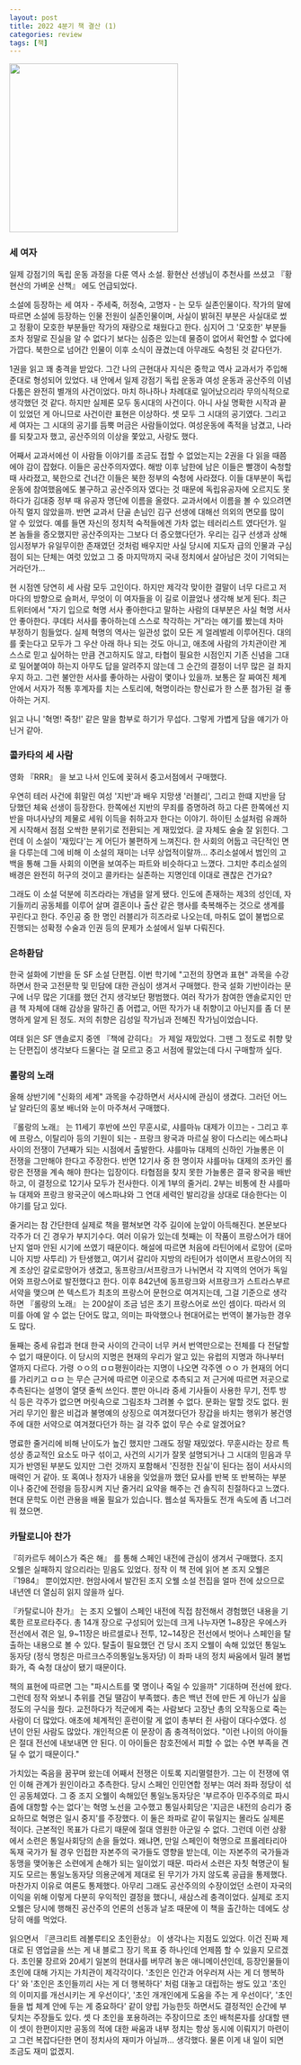 ```yaml
---
layout: post
title: 2022 4분기 책 결산 (1)
categories: review
tags: [책]
---
```


<img src="{{ site.baseurl }}/thumbnails/230125_review
tags: [책]/세여자.jpeg" width="300" />

### 세 여자

일제 강점기의 독립 운동 과정을 다룬 역사 소설. 황현산 선생님이 추천사를 쓰셨고 『황현산의 가벼운 산책』  에도 언급되었다.

소설에 등장하는 세 여자 - 주세죽, 허정숙, 고명자 - 는 모두 실존인물이다. 작가의 말에 따르면 소설에 등장하는 인물 전원이 실존인물이며, 사실이 밝혀진 부분은 사실대로 썼고 정황이 모호한 부분들만 작가의 재량으로 채웠다고 한다. 심지어 그 '모호한' 부분들조차 정말로 진실을 알 수 없다기 보다는 심증은 있는데 물증이 없어서 확언할 수 없다에 가깝다. 북한으로 넘어간 인물이 이후 소식이 끊겼는데 아무래도 숙청된 것 같다던가. 

1권을 읽고 꽤 충격을 받았다. 그간 나의 근현대사 지식은 중학교 역사 교과서가 주입해 준대로 형성되어 있었다. 내 안에서 일제 강점기 독립 운동과 여성 운동과 공산주의 이념 다툼은 완전히 별개의 사건이었다. 마치 하나하나 차례대로 일어났으리라 무의식적으로 생각했던 것 같다. 하지만 실제론 모두 동시대의 사건이다. 아니 사실 명확한 시작과 끝이 있었던 게 아니므로 사건이란 표현은 이상하다. 셋 모두 그 시대의 공기였다. 그리고 세 여자는 그 시대의 공기를 듬뿍 머금은 사람들이었다. 여성운동에 족적을 남겼고, 나라를 되찾고자 했고, 공산주의의 이상을 쫓았고, 사랑도 했다.

어째서 교과서에선 이 사람들 이야기를 조금도 접할 수 없었는지는 2권을 다 읽을 때쯤에야 감이 잡혔다. 이들은 공산주의자였다. 해방 이후 남한에 남은 이들은 빨갱이 숙청할 때 사라졌고, 북한으로 건너간 이들은 북한 정부의 숙청에 사라졌다. 이들 대부분이 독립 운동에 참여했음에도 불구하고 공산주의자 였다는 것 때문에 독립유공자에 오르지도 못하다가 김대중 정부 때 유공자 명단에 이름을 올렸다. 교과서에서 이름을 볼 수 있으려면 아직 멀지 않았을까. 반면 교과서 단골 손님인 김구 선생에 대해선 의외의 면모를 많이 알 수 있었다. 예를 들면 자신의 정치적 숙적들에겐 가차 없는 테러리스트 였다던가. 일본 놈들을 증오했지만 공산주의자는 그보다 더 증오했다던가. 우리는 김구 선생과 상해 임시정부가 유일무이한 존재였던 것처럼 배우지만 사실 당시에 지도자 급의 인물과 구심점이 되는 단체는 여럿 있었고 그 중 마지막까지 국내 정치에서 살아남은 것이 기억되는 거라던가... 

현 시점엔 당연히 세 사람 모두 고인이다. 하지만 제각각 맞이한 결말이 너무 다르고 저마다의 방향으로 슬퍼서, 무엇이 이 여자들을 이 길로 이끌었나 생각해 보게 된다. 최근 트위터에서 "자기 입으로 혁명 서사 좋아한다고 말하는 사람의 대부분은 사실 혁명 서사 안 좋아한다. 쿠데타 서사를 좋아하는데 스스로 착각하는 거"라는 얘기를 봤는데 차마 부정하기 힘들었다. 실제 혁명의 역사는 일관성 없이 모든 게 얼레벌레 이루어진다. 대의를 좇는다고 모두가 그 우산 아래 하나 되는 것도 아니고, 애초에 사람의 가치관이란 게 스스로 믿고 싶어하는 만큼 견고하지도 않고, 타협이 필요한 시점인지 기존 신념을 그대로 밀어붙여야 하는지 아무도 답을 알려주지 않는데 그 순간의 결정이 너무 많은 걸 좌지우지 하고. 그런 불안한 서사를 좋아하는 사람이 몇이나 있을까. 보통은 잘 짜여진 체계 안에서 서자가 적통 후계자를 치는 스토리에, 혁명이라는 향신료가 한 스푼 첨가된 걸 좋아하는 거지. 

읽고 나니 '혁명! 죽창!' 같은 말을 함부로 하기가 무섭다. 그렇게 가볍게 담을 얘기가 아닌거 같아.


### 콜카타의 세 사람

영화 『RRR』 을 보고 나서 인도에 꽂혀서 중고서점에서 구매했다.

우연히 테러 사건에 휘말린 여성 '지반'과 배우 지망생 '러블리', 그리고 한떄 지반을 담당했던 체육 선생이 등장한다. 한쪽에선 지반의 무죄를 증명하려 하고 다른 한쪽에선 지반을 마녀사냥의 제물로 세워 이득을 취하고자 한다는 이야기. 하이틴 소설처럼 유쾌하게 시작해서 점점 오싹한 분위기로 전환되는 게 재밌었다. 글 자체도 술술 잘 읽힌다. 그런데 이 소설이 '재밌다'는 게 어딘가 불편하게 느껴진다. 한 사회의 어둡고 극단적인 면을 다루는데 그에 비해 이 소설의 재미는 너무 상업적이랄까... 추리소설에서 범인의 고백을 통해 그들 사회의 이면을 보여주는 파트와 비슷하다고 느꼈다. 그치만 추리소설의 배경은 완전히 허구의 것이고 콜카타는 실존하는 지명인데 이대로 괜찮은 건가요? 

그래도 이 소설 덕분에 히즈라라는 개념을 알게 됐다. 인도에 존재하는 제3의 성인데, 자기들끼리 공동체를 이루어 살며 결혼이나 출산 같은 행사를 축복해주는 것으로 생계를 꾸린다고 한다. 주인공 중 한 명인 러블리가 히즈라로 나오는데, 마취도 없이 불법으로 진행되는 성확정 수술과 인권 등의 문제가 소설에서 일부 다뤄진다. 

### 은하환담

한국 설화에 기반을 둔 SF 소설 단편집. 이번 학기에 "고전의 장면과 표현" 과목을 수강하면서 한국 고전문학 및 민담에 대한 관심이 생겨서 구매했다. 한국 설화 기반이라는 문구에 너무 많은 기대를 했던 건지 생각보단 평범했다. 여러 작가가 참여한 앤솔로지인 만큼 책 자체에 대해 감상을 말하긴 좀 어렵고, 어떤 작가가 내 취향이고 아닌지를 좀 더 분명하게 알게 된 정도. 저의 취향은 김성일 작가님과 전혜진 작가님이었습니다. 

여태 읽은 SF 앤솔로지 중엔 『책에 갇히다』 가 제일 재밌었다. 그땐 그 정도로 취향 맞는 단편집이 생각보다 드물다는 걸 모르고 중고 서점에 팔았는데 다시 구매할까 싶다. 
 
### 롤랑의 노래

올해 상반기에 "신화의 세계" 과목을 수강하면서 서사시에 관심이 생겼다. 그러던 어느 날 알라딘의 홍보 배너와 눈이 마주쳐서 구매했다.

『롤랑의 노래』 는 11세기 후반에 쓰인 무훈시로, 샤를마뉴 대제가 이끄는 - 그리고 후에 프랑스, 이탈리아 등의 기원이 되는 - 프랑크 왕국과 마르실 왕이 다스리는 에스파냐 사이의 전쟁이 7년째가 되는 시점에서 출발한다. 샤를마뉴 대제의 신하인 가늘롱은 이 전쟁을 그만해야 한다고 주장한다. 반면 12기사 중 한 명이자 샤를마뉴 대제의 조카인 롤랑은 전쟁을 계속 해야 한다는 입장이다. 타협점을 찾지 못한 가늘롱은 결국 왕국을 배반하고, 이 결정으로 12기사 모두가 전사한다. 이게 1부의 줄거리. 2부는 비통에 찬 샤를마뉴 대제와 프랑크 왕국군이 에스파냐와 그 연대 세력인 발리강을 상대로 대승한다는 이야기를 담고 있다. 

줄거리는 참 간단한데 실제로 책을 펼쳐보면 각주 길이에 눈앞이 아득해진다. 본문보다 각주가 더 긴 경우가 부지기수다. 여러 이유가 있는데 첫째는 이 작품이 프랑스어가 태어난지 얼마 안된 시기에 쓰였기 때문이다. 해설에 따르면 처음에 라틴어에서 로망어 (로마니아 지방 사투리) 가 탄생했고, 여기서 갈리아 지방의 라틴어가 섞이면서 프랑스어의 직계 조상인 갈로로망어가 생겼고, 동프랑크/서프랑크가 나뉘면서 각 지역의 언어가 독일어와 프랑스어로 발전했다고 한다. 이후 842년에 동프랑크와 서프랑크가 스트라스부르 서약을 맺으며 쓴 텍스트가 최초의 프랑스어 문헌으로 여겨지는데, 그걸 기준으로 생각하면 『롤랑의 노래』 는 200살이 조금 넘은 초기 프랑스어로 쓰인 셈이다. 따라서 의미를 아예 알 수 없는 단어도 많고, 의미는 파악했으나 현대어로는 번역이 불가능한 경우도 많다. 

둘째는 중세 유럽과 현대 한국 사이의 간극이 너무 커서 번역만으로는 전체를 다 전달할 수 없기 때문이다. 이 당시의 지명은 현재의 우리가 알고 있는 유럽의 지명과 하나부터 열까지 다르다. 가령 ㅇㅇ의 ㅁㅁ평원이라는 지명이 나오면 각주엔 ㅇㅇ 가 현재의 어디를 가리키고 ㅁㅁ 는 무슨 근거에 따르면 이곳으로 추측되고 저 근거에 따르면 저곳으로 추측된다는 설명이 열댓 줄씩 쓰인다. 뿐만 아니라 중세 기사들이 사용한 무기, 전투 방식 등은 각주가 없으면 머릿속으로 그림조차 그려볼 수 없다. 문화는 말할 것도 없다. 원거리 무기인 활은 비겁과 불명예의 상징으로 여겨졌다던가 장갑을 바치는 행위가 봉건영주에 대한 서약으로 여겨졌다던가 하는 걸 각주 없이 무슨 수로 알겠어요?

명료한 줄거리에 비해 난이도가 높긴 했지만 그래도 정말 재밌었다. 무훈시라는 장르 특성상 종교적인 요소도 마구 섞이고, 사건의 시기가 잘못 설명되거나 그 시대의 믿음과 무지가 반영된 부분도 있지만 그런 것까지 포함해서 '진정한 진실'이 된다는 점이 서사시의 매력인 거 같아. 또 혹여나 청자가 내용을 잊었을까 했던 묘사를 반복 또 반복하는 부분이나 중간에 전령을 등장시켜 지난 줄거리 요약을 해주는 건 솔직히 친절하다고 느꼈다. 현대 문학도 이런 관용을 배울 필요가 있습니다. 웹소설 독자들도 전개 속도에 좀 너그러워 졌으면. 
 
### 카탈로니아 찬가

 『히카르두 헤이스가 죽은 해』 를 통해 스페인 내전에 관심이 생겨서 구매했다. 조지 오웰은 실패하지 않으리라는 믿음도 있었다. 정작 이 책 전에 읽어 본 조지 오웰은 『1984』 뿐이었지만. 현암사에서 발간된 조지 오웰 소설 전집을 얼마 전에 샀으므로 내년엔 더 열심히 읽지 않을까 싶다. 

『카탈로니아 찬가』 는 조지 오웰이 스페인 내전에 직접 참전해서 경험했던 내용을 기록한 르포르타주다. 총 14개 장으로 구성되어 있는데 크게 나누자면 1~8장은 우에스카 전선에서 겪은 일, 9~11장은 바르셀로나 전투, 12~14장은 전선에서 벗어나 스페인을 탈출하는 내용으로 볼 수 있다. 탈출이 필요했던 건 당시 조지 오웰이 속해 있었던 통일노동자당 (정식 명칭은 마르크스주의통일노동자당) 이 좌파 내의 정치 싸움에서 밀려 불법화가, 즉 숙청 대상이 됐기 때문이다.

책의 표현에 따르면 그는 "파시스트를 몇 명이나 죽일 수 있을까" 기대하며 전선에 왔다. 그런데 정작 와보니 추위를 견딜 땔감이 부족했다. 총은 백년 전에 만든 게 아닌가 싶을 정도의 구식을 줬다. 교전하다가 적군에게 죽는 사람보다 고장난 총의 오작동으로 죽는 사람이 더 많았다. 애초에 체계적인 훈련이랄 게 없이 총부터 쥔 사람이 대다수였다. 성년이 안된 사람도 많았다. 개인적으론 이 문장이 좀 충격적이었다. "이런 나이의 아이들은 절대 전선에 내보내면 안 된다. 이 아이들은 참호전에서 피할 수 없는 수면 부족을 견딜 수 없기 때문이다."

가치있는 죽음을 꿈꾸며 왔는데 어째서 전쟁은 이토록 지리멸렬한가. 그는 이 전쟁에 엮인 이해 관계가 원인이라고 추측한다. 당시 스페인 인민연합 정부는 여러 좌파 정당이 섞인 공동체였다. 그 중 조지 오웰이 속해있던 통일노동자당은 '부르주아 민주주의로 파시즘에 대항할 수는 없다'는 혁명 노선을 고수했고 통일사회당은 '지금은 내전의 승리가 중요하므로 혁명은 일시 중지'를 주장했다. 이 둘은 좌파로 같이 묶일지는 몰라도 실제론 적이다. 근본적인 목표가 다르기 때문에 절대 영원한 아군일 수 없다. 그런데 이런 상황에서 소련은 통일사회당의 손을 들었다. 왜냐면, 만일 스페인이 혁명으로 프롤레타리아 독재 국가가 될 경우 인접한 자본주의 국가들도 영향을 받는데, 이는 자본주의 국가들과 동맹을 맺어놓은 소련에게 손해가 되는 일이었기 때문. 따라서 소련은 자칫 혁명군이 될지도 모르는 통일노동자당 의용군에게 제대로 된 무기가 가지 않도록 공급을 통제했다. 마찬가지 이유로 여론도 통제했다. 아무리 그래도 공산주의의 수장이었던 소련이 자국의 이익을 위해 이렇게 다분히 우익적인 결정을 했다니, 새삼스레 충격이었다. 실제로 조지 오웰은 당시에 행해진 공산주의 언론의 선동과 날조 때문에 이 책을 출간하는 데에도 상당히 애를 먹었다. 

읽으면서 『콘크리트 레볼루티오 초인환상』 이 생각나는 지점도 있었다. 이건 진짜 제대로 된 영업글을 쓰는 게 내 블로그 장기 목표 중 하나인데 언제쯤 할 수 있을지 모르겠다. 초인물 장르와 20세기 일본의 현대사를 버무려 놓은 애니메이션인데, 등장인물들이 초인에 대해 가지는 가치관이 제각각이다. '초인은 인간과 어우러져 사는 게 더 행복하다' 와 '초인은 초인들끼리 사는 게 더 행복하다' 처럼 대놓고 대립하는 쌍도 있고 '초인의 이미지를 개선시키는 게 우선이다', '초인 개개인에게 도움을 주는 게 우선이다', '초인들을 법 체계 안에 두는 게 중요하다' 같이 양립 가능한듯 하면서도 결정적인 순간에 부딪치는 주장들도 있다. 셋 다 초인을 포용하려는 주장이므로 초인 배척론자를 상대할 땐 이 셋이 한편이지만 공동의 적에 대한 싸움과 내부 정치는 항상 동시에 이뤄지기 마련이고 그런 복잡다단한 면이 정치사의 재미가 아닐까... 생각했다. 물론 이게 내 일이 되면 조금도 재미 없겠지.
